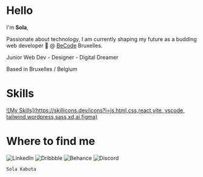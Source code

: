 <h1>Hello</h1>


I'm <strong>Sola</strong>,

Passionate about technology, I am currently shaping my future as a budding web developer 🌱 @ <a href="https://becode.org/">BeCode</a> Bruxelles.

Junior Web Dev - Designer - Digital Dreamer

Based in Bruxelles / Belgium

# Skills 

[![My Skills](https://skillicons.dev/icons?i=js,html,css,react,vite, vscode, tailwind,wordpress,sass,xd,ai,figma)](https://skillicons.dev)


# Where to find me 

![LinkedIn](https://img.shields.io/badge/linkedin-%230077B5.svg?style=for-the-badge&logo=linkedin&logoColor=white) ![Dribbble](https://img.shields.io/badge/Dribbble-EA4C89?style=for-the-badge&logo=dribbble&logoColor=white) ![Behance](https://img.shields.io/badge/Behance-1769ff?style=for-the-badge&logo=behance&logoColor=white) ![Discord](https://img.shields.io/badge/Discord-%235865F2.svg?style=for-the-badge&logo=discord&logoColor=white)






```console
Sola Kabuta
```

